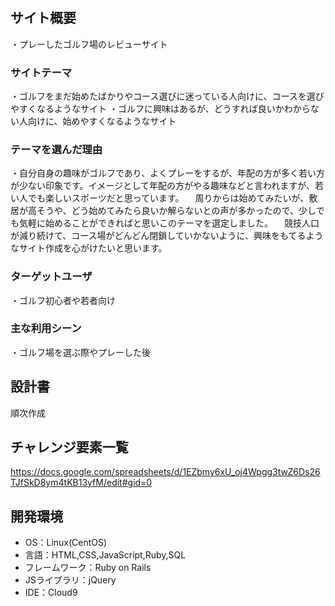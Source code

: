 # <golfers>

## サイト概要
・プレーしたゴルフ場のレビューサイト

### サイトテーマ
・ゴルフをまだ始めたばかりやコース選びに迷っている人向けに、コースを選びやすくなるようなサイト
・ゴルフに興味はあるが、どうすれば良いかわからない人向けに、始めやすくなるようなサイト

### テーマを選んだ理由
・自分自身の趣味がゴルフであり、よくプレーをするが、年配の方が多く若い方が少ない印象です。イメージとして年配の方がやる趣味などと言われますが、若い人でも楽しいスポーツだと思っています。
　周りからは始めてみたいが、敷居が高そうや、どう始めてみたら良いか解らないとの声が多かったので、少しでも気軽に始めることができればと思いこのテーマを選定しました。
 　競技人口が減り続けて、コース場がどんどん閉鎖していかないように、興味をもてるようなサイト作成を心がけたいと思います。

### ターゲットユーザ
・ゴルフ初心者や若者向け

### 主な利用シーン
・ゴルフ場を選ぶ際やプレーした後

## 設計書
順次作成

## チャレンジ要素一覧
<https://docs.google.com/spreadsheets/d/1EZbmy6xU_oj4Wpgg3twZ6Ds26TJfSkD8ym4tKB13yfM/edit#gid=0>

## 開発環境
- OS：Linux(CentOS)
- 言語：HTML,CSS,JavaScript,Ruby,SQL
- フレームワーク：Ruby on Rails
- JSライブラリ：jQuery
- IDE：Cloud9
